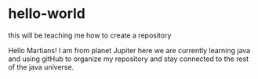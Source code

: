 # hello-world
this will be teaching me how to create a repository 

Hello Martians!
I am from planet Jupiter here we are currently learning java and using gitHub to organize 
my repository and stay connected to the rest of the java universe.
